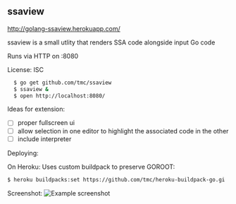 ssaview
-------
http://golang-ssaview.herokuapp.com/

ssaview is a small utlity that renders SSA code alongside input Go code

Runs via HTTP on :8080

License: ISC

```sh
  $ go get github.com/tmc/ssaview
  $ ssaview &
  $ open http://localhost:8080/
```

Ideas for extension:

- [ ] proper fullscreen ui
- [ ] allow selection in one editor to highlight the associated code in the other
- [ ] include interpreter

Deploying:

On Heroku: Uses custom buildpack to preserve GOROOT:

```sh
$ heroku buildpacks:set https://github.com/tmc/heroku-buildpack-go.gi
```

Screenshot:
![Example screenshot](https://github.com/tmc/ssaview/raw/master/.screenshot.png)

